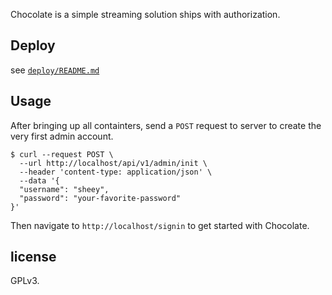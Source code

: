 Chocolate is a simple streaming solution ships with authorization.

## Deploy
see [`deploy/README.md`](https://github.com/sheey11/chocolate/tree/master/deploy)

## Usage
After bringing up all containters, send a `POST` request to server to create the very first admin account.

```console
$ curl --request POST \
  --url http://localhost/api/v1/admin/init \
  --header 'content-type: application/json' \
  --data '{
  "username": "sheey",
  "password": "your-favorite-password"
}'
```

Then navigate to `http://localhost/signin` to get started with Chocolate.

## license

GPLv3.
